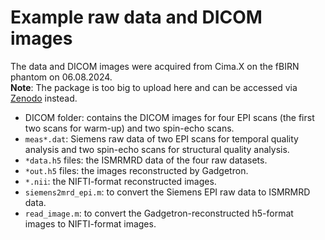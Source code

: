 # Example raw data and DICOM images
The data and DICOM images were acquired from Cima.X on the fBIRN phantom on 06.08.2024.              
**Note**: The package is too big to upload here and can be accessed via [Zenodo](https://doi.org/10.5281/zenodo.14778552) instead.
* DICOM folder: contains the DICOM images for four EPI scans (the first two scans for warm-up) and two spin-echo scans.
* `meas*.dat`: Siemens raw data of two EPI scans for temporal quality analysis and two spin-echo scans for structural quality analysis.
* `*data.h5` files: the ISMRMRD data of the four raw datasets.
* `*out.h5` files: the images reconstructed by Gadgetron.
* `*.nii`: the NIFTI-format reconstructed images.
* `siemens2mrd_epi.m`: to convert the Siemens EPI raw data to ISMRMRD data.
* `read_image.m`: to convert the Gadgetron-reconstructed h5-format images to NIFTI-format images.
